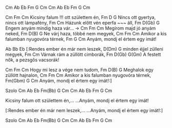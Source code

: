 Cm Ab Eb Fm G Cm
Cm Ab Eb Fm G Cm

Cm Fm Cm
Kicsiny falum !!! ott születtem én,
Fm D G
Nincs ott gyertya, nincs ott lámpafény,
Fm Cm
Házunk előtt vén eperfa ~~~ áll,
Fm D(Gb) G
Engem anyám mindig haza vár... ->
Cm Fm Cm
Megírom majd jó anyám neked,
Fm D(B) G
Ne várj haza, többé nem megyek,
Cm Fm Cm
Amikor a kis falumban nyugovóra térnek,
Fm G Cm
Anyám, mondj el értem egy imát!

Ab Bb Eb
[:Rendes ember én már nem leszek,
D(Dm) G
minden éjjel zülleni megyek,
Fm Cm
Várnak rám a züllött cimborák,
Fm D(Gb) G(Gm)
A festett nők, a pezsgős vacsorák!

Cm Fm Cm
Hogy mi lesz a vége nem tudom,
Fm D(B) G
Meghalok egy züllött hajnalon,
Cm Fm Cm
Amikor a kis falumban nyugovóra térnek,
Fm(Gbm) G Cm
Anyám, mondj el értem egy imát!:]

Szolo
Cm Ab Eb
Fm(Bb) G Cm
Cm Ab Eb
Fm G Cm

Kicsiny falum ott születtem én,...
...Anyám, mondj el értem egy imát!

[:Rendes ember én már nem leszek,...
...Anyám, mondj el értem egy imát!:]

Szolo
Cm Ab Eb
Fm(Bb) G Cm
Cm Ab Eb
Fm G Cm
